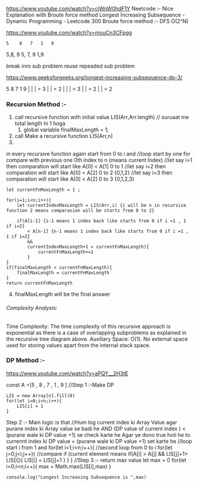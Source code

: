 https://www.youtube.com/watch?v=cjWnW0hdF1Y
Neetcode :- Nice Explanation with Broute  force method 
Longest Increasing Subsequence - Dynamic Programming - Leetcode 300
Broute  force method :- DFS O(2^N) 

https://www.youtube.com/watch?v=mouCn3CFpgg

    5    8   7   1   9 

5,8, 9
5, 7, 9
1,9 

break inro sub problem 
reuse repeaded sub problem 

https://www.geeksforgeeks.org/longest-increasing-subsequence-dp-3/


 

5    8   7   1   9 
|    |           |   = 3
     |           |   = 2
|        |       |   = 3
         |       |   = 2
             |   |   = 2
### Recursion Method :- 
1. call recursive function with initial value LIS(Arr,Arr.length) // suruaat me total length hi 1 hoga 
   1. global variable finalMaxLength = 1;
2. call Make a recursive function LIS(Arr,n)
3. 

in every recursive function again start from 0 to i and 
    //loop start by one for compare with previous one 0th index to n (means current Index)
    //let say i=1 then comparation will start like A[0] < A[1] 0 to 1 
    //let say i=2 then comparation will start like A[0] < A[2] 0 to 2   {0,1,2} 
    //let say i=3 then comparation will start like A[0] < A[2] 0 to 3   {0,1,2,3} 

    let currentFnMaxLength = 1 ;

    for(i=1;i<n;i++){
        let currentIndexMaxLength = LIS(Arr,i) {i will be n in recursive function 2 means comparasion will be starts from 0 to 2}

        if(A[i-1] {i-1 means 1 index back like starts from 0 if i =1 , 1 if i=2} 
            < A[n-1] {n-1 means 1 index back like starts from 0 if i =1 , 1 if i=2} 
            && 
            currentIndexMaxLength+1 > currentFnMaxLength){
                currentFnMaxLength+=1
            }
    }
    if(finalMaxLength < currentFnMaxLength){
        finalMaxLength = currentFnMaxLength
    }
    return currentFnMaxLength

4. finalMaxLength will be the final answer 

###### Complexity Analysis: 

Time Complexity: The time complexity of this recursive approach is exponential as there is a case of overlapping subproblems as explained in the recursive tree diagram above.
Auxiliary Space: O(1). No external space used for storing values apart from the internal stack space.

### DP Method :- 
https://www.youtube.com/watch?v=aPQY__2H3tE

const A =[5   , 8  , 7 ,  1 ,  9 ]
//Step 1 :-Make DP 

    LIS = new Array[n].fill(0)
    for(let i=0;i<n;i++){
        LIS[i] = 1
    }
Step 2 :- Main logic is that 
//Hum log current index ki Array Value agar purane index ki Array value se badi he AND (DP value of current index ) < (purane wale ki DP value +1) se check karte he Agar ye dono true hoti he to currennt index ki DP value = (purane wale ki DP value +1) set karte he 
    //loop start i from 1 and 
    for(let i=1;i<n;i++){
        //second loop from 0 to i 
        for(let j=0;j<i;j++){
            //compare if (current element means 
        if(A[i] > A[j] && LIS[j]+1> LIS[i]){
            LIS[i] = LIS[j]+1
        }
        }
    }
//Step 3 :- return max value 
let max = 0
for(let i=0;i<n;i++){
        max = Math.max(LIS[i],max)
    }

    console.log("Longest Increasing Subsequence is ",max)
